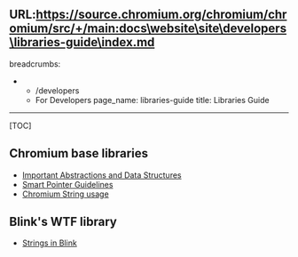 URL:https://source.chromium.org/chromium/chromium/src/+/main:docs\website\site\developers\libraries-guide\index.md
---
breadcrumbs:
- - /developers
  - For Developers
page_name: libraries-guide
title: Libraries Guide
---

[TOC]

## Chromium base libraries

*   [Important Abstractions and Data
            Structures](/developers/coding-style/important-abstractions-and-data-structures)
*   [Smart Pointer Guidelines](/developers/smart-pointer-guidelines)
*   [Chromium String usage](/developers/chromium-string-usage)

## Blink's WTF library

*   [Strings in
            Blink](https://docs.google.com/document/d/1kOCUlJdh2WJMJGDf-WoEQhmnjKLaOYRbiHz5TiGJl14/edit#)
